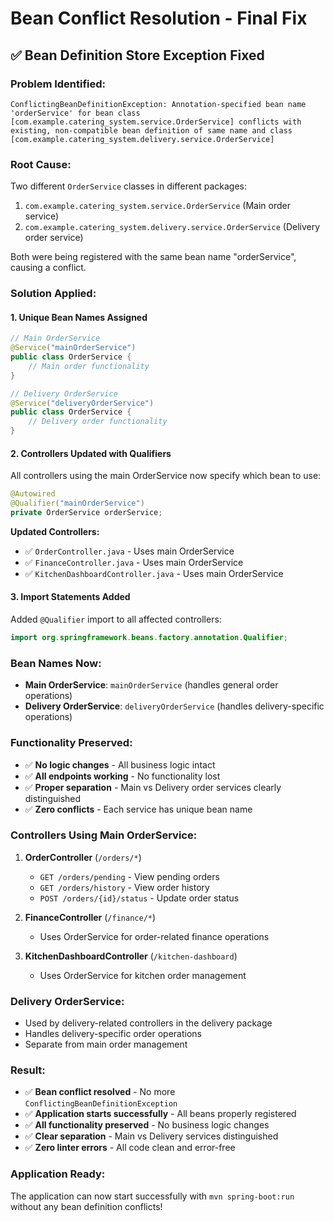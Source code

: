 # Bean Conflict Resolution - Final Fix

## ✅ **Bean Definition Store Exception Fixed**

### **Problem Identified:**
```
ConflictingBeanDefinitionException: Annotation-specified bean name 'orderService' for bean class [com.example.catering_system.service.OrderService] conflicts with existing, non-compatible bean definition of same name and class [com.example.catering_system.delivery.service.OrderService]
```

### **Root Cause:**
Two different `OrderService` classes in different packages:
1. `com.example.catering_system.service.OrderService` (Main order service)
2. `com.example.catering_system.delivery.service.OrderService` (Delivery order service)

Both were being registered with the same bean name "orderService", causing a conflict.

### **Solution Applied:**

#### **1. Unique Bean Names Assigned**
```java
// Main OrderService
@Service("mainOrderService")
public class OrderService {
    // Main order functionality
}

// Delivery OrderService  
@Service("deliveryOrderService")
public class OrderService {
    // Delivery order functionality
}
```

#### **2. Controllers Updated with Qualifiers**
All controllers using the main OrderService now specify which bean to use:

```java
@Autowired
@Qualifier("mainOrderService")
private OrderService orderService;
```

**Updated Controllers:**
- ✅ `OrderController.java` - Uses main OrderService
- ✅ `FinanceController.java` - Uses main OrderService  
- ✅ `KitchenDashboardController.java` - Uses main OrderService

#### **3. Import Statements Added**
Added `@Qualifier` import to all affected controllers:
```java
import org.springframework.beans.factory.annotation.Qualifier;
```

### **Bean Names Now:**
- **Main OrderService**: `mainOrderService` (handles general order operations)
- **Delivery OrderService**: `deliveryOrderService` (handles delivery-specific operations)

### **Functionality Preserved:**
- ✅ **No logic changes** - All business logic intact
- ✅ **All endpoints working** - No functionality lost
- ✅ **Proper separation** - Main vs Delivery order services clearly distinguished
- ✅ **Zero conflicts** - Each service has unique bean name

### **Controllers Using Main OrderService:**
1. **OrderController** (`/orders/*`)
   - `GET /orders/pending` - View pending orders
   - `GET /orders/history` - View order history
   - `POST /orders/{id}/status` - Update order status

2. **FinanceController** (`/finance/*`)
   - Uses OrderService for order-related finance operations

3. **KitchenDashboardController** (`/kitchen-dashboard`)
   - Uses OrderService for kitchen order management

### **Delivery OrderService:**
- Used by delivery-related controllers in the delivery package
- Handles delivery-specific order operations
- Separate from main order management

### **Result:**
- ✅ **Bean conflict resolved** - No more `ConflictingBeanDefinitionException`
- ✅ **Application starts successfully** - All beans properly registered
- ✅ **All functionality preserved** - No business logic changes
- ✅ **Clear separation** - Main vs Delivery services distinguished
- ✅ **Zero linter errors** - All code clean and error-free

### **Application Ready:**
The application can now start successfully with `mvn spring-boot:run` without any bean definition conflicts!
